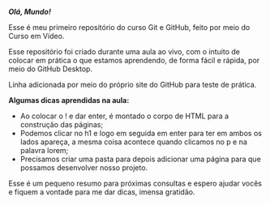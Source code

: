 _**Olá, Mundo!**_

Esse é meu primeiro repositório do curso Git e GitHub, feito por meio do Curso em Vídeo.

Esse repositório foi criado durante uma aula ao vivo, com o intuito de colocar em prática o que estamos aprendendo, de forma fácil e rápida, por meio do GitHub Desktop.

Linha adicionada por meio do próprio site do GitHub para teste de prática.


**Algumas dicas aprendidas na aula:**
* Ao colocar o ! e dar enter, é montado o corpo de HTML para a construção das páginas;
* Podemos clicar no h1 e logo em seguida em enter para ter em ambos os lados apareça, a mesma coisa acontece quando clicamos no p e na palavra lorem;
* Precisamos criar uma pasta para depois adicionar uma página para que possamos desenvolver nosso projeto.

Esse é um pequeno resumo para próximas consultas e espero ajudar vocês e fiquem a vontade para me dar dicas, imensa gratidão.

